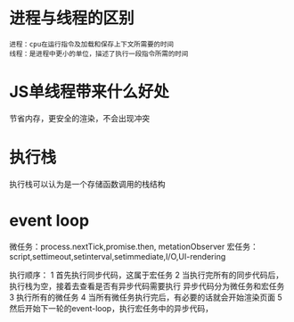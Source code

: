 # 进程与线程的区别
    进程：cpu在运行指令及加载和保存上下文所需要的时间
    线程：是进程中更小的单位，描述了执行一段指令所需的时间

# JS单线程带来什么好处
节省内存，更安全的渲染，不会出现冲突

# 执行栈
执行栈可以认为是一个存储函数调用的栈结构

# event loop
微任务：process.nextTick,promise.then, metationObserver
宏任务：script,settimeout,setinterval,setimmediate,I/O,UI-rendering

执行顺序：
   1 首先执行同步代码，这属于宏任务
   2 当执行完所有的同步代码后，执行栈为空，接着去查看是否有异步代码需要执行  异步代码分为微任务和宏任务
   3 执行所有的微任务
   4 当所有微任务执行完后，有必要的话就会开始渲染页面
   5 然后开始下一轮的event-loop，执行宏任务中的异步代码，